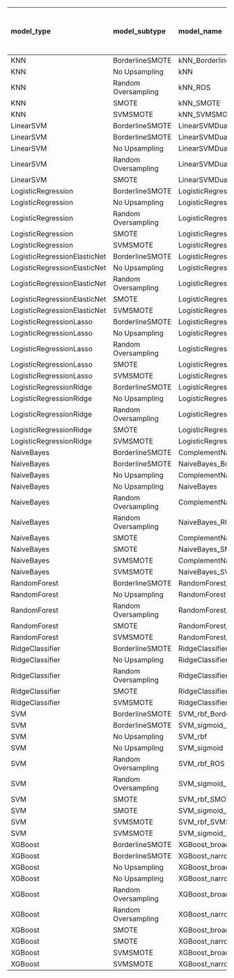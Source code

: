 | model_type                   | model_subtype       | model_name                                   |   title |   title and first paragraph | title and 5 sentences   |   title and 10 sentences |   title and first sentence each paragraph |   raw text |
|:-----------------------------|:--------------------|:---------------------------------------------|--------:|----------------------------:|:------------------------|-------------------------:|------------------------------------------:|-----------:|
| KNN                          | BorderlineSMOTE     | kNN_BorderlineSMOTE                          |   0     |                       0.533 | 0.570                   |                    0.553 |                                     0.548 |      0.616 |
| KNN                          | No Upsampling       | kNN                                          |   0     |                       0.533 | 0.570                   |                    0.555 |                                     0.521 |      0.604 |
| KNN                          | Random Oversampling | kNN_ROS                                      |   0     |                       0.555 | 0.570                   |                    0.579 |                                     0.548 |      0.572 |
| KNN                          | SMOTE               | kNN_SMOTE                                    |   0     |                       0.528 | 0.550                   |                    0.594 |                                     0.562 |      0.638 |
| KNN                          | SVMSMOTE            | kNN_SVMSMOTE                                 |   0     |                       0.509 | 0.660                   |                    0.699 |                                     0.555 |      0.638 |
| LinearSVM                    | BorderlineSMOTE     | LinearSVMDual_BorderlineSMOTE                |   0     |                       0.616 | 0.648                   |                    0.638 |                                     0.599 |      0.667 |
| LinearSVM                    | BorderlineSMOTE     | LinearSVMDual_SVMSMOTE                       |   0     |                       0.645 | 0.665                   |                    0.619 |                                     0.599 |      0.653 |
| LinearSVM                    | No Upsampling       | LinearSVMDual                                |   0     |                       0.665 | 0.677                   |                    0.697 |                                     0.621 |      0.66  |
| LinearSVM                    | Random Oversampling | LinearSVMDual_ROS                            |   0     |                       0.601 | 0.653                   |                    0.67  |                                     0.609 |      0.658 |
| LinearSVM                    | SMOTE               | LinearSVMDual_SMOTE                          |   0     |                       0.609 | 0.689                   |                    0.645 |                                     0.611 |      0.667 |
| LogisticRegression           | BorderlineSMOTE     | LogisticRegression_BorderlineSMOTE           |   0.548 |                       0.611 | 0.614                   |                    0.638 |                                     0.677 |      0.663 |
| LogisticRegression           | No Upsampling       | LogisticRegression                           |   0.538 |                       0.592 | 0.575                   |                    0.599 |                                     0.614 |      0.645 |
| LogisticRegression           | Random Oversampling | LogisticRegression_ROS                       |   0.521 |                       0.575 | 0.589                   |                    0.592 |                                     0.616 |      0.645 |
| LogisticRegression           | SMOTE               | LogisticRegression_SMOTE                     |   0.548 |                       0.582 | 0.582                   |                    0.599 |                                     0.611 |      0.648 |
| LogisticRegression           | SVMSMOTE            | LogisticRegression_SVMSMOTE                  |   0.543 |                       0.594 | 0.579                   |                    0.584 |                                     0.616 |      0.645 |
| LogisticRegressionElasticNet | BorderlineSMOTE     | LogisticRegressionElasticNet_BorderlineSMOTE |   0     |                       0.619 | 0.645                   |                    0.641 |                                     0.65  |      0.66  |
| LogisticRegressionElasticNet | No Upsampling       | LogisticRegressionElasticNet                 |   0     |                       0.592 | 0.601                   |                    0.614 |                                     0.606 |      0.653 |
| LogisticRegressionElasticNet | Random Oversampling | LogisticRegressionElasticNet_ROS             |   0     |                       0.597 | 0.606                   |                    0.606 |                                     0.601 |      0.653 |
| LogisticRegressionElasticNet | SMOTE               | LogisticRegressionElasticNet_SMOTE           |   0     |                       0.584 | 0.599                   |                    0.614 |                                     0.609 |      0.65  |
| LogisticRegressionElasticNet | SVMSMOTE            | LogisticRegressionElasticNet_SVMSMOTE        |   0     |                       0.594 | 0.604                   |                    0.614 |                                     0.626 |      0.655 |
| LogisticRegressionLasso      | BorderlineSMOTE     | LogisticRegressionLasso_BorderlineSMOTE      |   0     |                       0.601 | 0.619                   |                    0.606 |                                     0.616 |      0.633 |
| LogisticRegressionLasso      | No Upsampling       | LogisticRegressionLasso                      |   0.491 |                       0.579 | 0.609                   |                    0.606 |                                     0.597 |      0.636 |
| LogisticRegressionLasso      | Random Oversampling | LogisticRegressionLasso_ROS                  |   0     |                       0.601 | 0.616                   |                    0.604 |                                     0.638 |      0.621 |
| LogisticRegressionLasso      | SMOTE               | LogisticRegressionLasso_SMOTE                |   0     |                       0.575 | 0.619                   |                    0.597 |                                     0.609 |      0.623 |
| LogisticRegressionLasso      | SVMSMOTE            | LogisticRegressionLasso_SVMSMOTE             |   0     |                       0.599 | 0.614                   |                    0.592 |                                     0.628 |      0.616 |
| LogisticRegressionRidge      | BorderlineSMOTE     | LogisticRegressionRidgeDual_BorderlineSMOTE  |   0.599 |                       0.604 | 0.633                   |                    0.692 |                                     0.631 |      0.665 |
| LogisticRegressionRidge      | No Upsampling       | LogisticRegressionRidgeDual                  |   0.592 |                       0.604 | 0.626                   |                    0.628 |                                     0.616 |      0.65  |
| LogisticRegressionRidge      | Random Oversampling | LogisticRegressionRidgeDual_ROS              |   0.589 |                       0.599 | 0.611                   |                    0.648 |                                     0.597 |      0.653 |
| LogisticRegressionRidge      | SMOTE               | LogisticRegressionRidgeDual_SMOTE            |   0.611 |                       0.611 | 0.628                   |                    0.672 |                                     0.609 |      0.66  |
| LogisticRegressionRidge      | SVMSMOTE            | LogisticRegressionRidgeDual_SVMSMOTE         |   0.584 |                       0.594 | 0.648                   |                    0.641 |                                     0.604 |      0.653 |
| NaiveBayes                   | BorderlineSMOTE     | ComplementNaiveBayes_BorderlineSMOTE         |   0     |                       0     | 0.623                   |                    0.616 |                                     0.614 |      0.636 |
| NaiveBayes                   | BorderlineSMOTE     | NaiveBayes_BorderlineSMOTE                   |   0     |                       0     | 0.611                   |                    0.626 |                                     0.614 |      0.675 |
| NaiveBayes                   | No Upsampling       | ComplementNaiveBayes                         |   0     |                       0     | 0.623                   |                    0.626 |                                     0.599 |      0.658 |
| NaiveBayes                   | No Upsampling       | NaiveBayes                                   |   0     |                       0     | 0.623                   |                    0.621 |                                     0.614 |      0.645 |
| NaiveBayes                   | Random Oversampling | ComplementNaiveBayes_ROS                     |   0     |                       0     | 0.645                   |                    0.638 |                                     0.641 |      0.67  |
| NaiveBayes                   | Random Oversampling | NaiveBayes_ROS                               |   0     |                       0     | 0.645                   |                    0.631 |                                     0.641 |      0.67  |
| NaiveBayes                   | SMOTE               | ComplementNaiveBayes_SMOTE                   |   0     |                       0     | 0.655                   |                    0.667 |                                     0.653 |      0.694 |
| NaiveBayes                   | SMOTE               | NaiveBayes_SMOTE                             |   0     |                       0     | 0.638                   |                    0.616 |                                     0.592 |      0.628 |
| NaiveBayes                   | SVMSMOTE            | ComplementNaiveBayes_SVMSMOTE                |   0     |                       0     | 0.623                   |                    0.621 |                                     0.599 |      0.645 |
| NaiveBayes                   | SVMSMOTE            | NaiveBayes_SVMSMOTE                          |   0     |                       0     | 0.623                   |                    0.626 |                                     0.611 |      0.645 |
| RandomForest                 | BorderlineSMOTE     | RandomForest_BorderlineSMOTE                 |   0     |                       0     | 0.557                   |                    0.553 |                                     0.57  |      0.677 |
| RandomForest                 | No Upsampling       | RandomForest                                 |   0     |                       0     | 0.621                   |                    0.623 |                                     0.619 |      0.675 |
| RandomForest                 | Random Oversampling | RandomForest_ROS                             |   0     |                       0     | 0.509                   |                    0.575 |                                     0.592 |      0.609 |
| RandomForest                 | SMOTE               | RandomForest_SMOTE                           |   0     |                       0     | 0.550                   |                    0.562 |                                     0.548 |      0.599 |
| RandomForest                 | SVMSMOTE            | RandomForest_SVMSMOTE                        |   0     |                       0     | 0.518                   |                    0.575 |                                     0.567 |      0.633 |
| RidgeClassifier              | BorderlineSMOTE     | RidgeClassifier_BorderlineSMOTE              |   0     |                       0.582 | 0.638                   |                    0.638 |                                     0.611 |      0.638 |
| RidgeClassifier              | No Upsampling       | RidgeClassifier                              |   0     |                       0.582 | 0.636                   |                    0.648 |                                     0.606 |      0.636 |
| RidgeClassifier              | Random Oversampling | RidgeClassifier_ROS                          |   0     |                       0.579 | 0.587                   |                    0.633 |                                     0.601 |      0.633 |
| RidgeClassifier              | SMOTE               | RidgeClassifier_SMOTE                        |   0     |                       0.553 | 0.623                   |                    0.626 |                                     0.604 |      0.633 |
| RidgeClassifier              | SVMSMOTE            | RidgeClassifier_SVMSMOTE                     |   0     |                       0.575 | 0.601                   |                    0.636 |                                     0.614 |      0.643 |
| SVM                          | BorderlineSMOTE     | SVM_rbf_BorderlineSMOTE                      |   0     |                       0.443 | 0.633                   |                    0.553 |                                     0.584 |      0.65  |
| SVM                          | BorderlineSMOTE     | SVM_sigmoid_BorderlineSMOTE                  |   0     |                       0.623 | 0.658                   |                    0.636 |                                     0.633 |      0.648 |
| SVM                          | No Upsampling       | SVM_rbf                                      |   0     |                       0.572 | 0.555                   |                    0.565 |                                     0.601 |      0.597 |
| SVM                          | No Upsampling       | SVM_sigmoid                                  |   0     |                       0.628 | 0.653                   |                    0.619 |                                     0.628 |      0.631 |
| SVM                          | Random Oversampling | SVM_rbf_ROS                                  |   0     |                       0.533 | 0.562                   |                    0.565 |                                     0.601 |      0.599 |
| SVM                          | Random Oversampling | SVM_sigmoid_ROS                              |   0     |                       0.616 | 0.650                   |                    0.628 |                                     0.638 |      0.68  |
| SVM                          | SMOTE               | SVM_rbf_SMOTE                                |   0     |                       0.545 | 0.560                   |                    0.567 |                                     0.601 |      0.631 |
| SVM                          | SMOTE               | SVM_sigmoid_SMOTE                            |   0     |                       0.606 | 0.660                   |                    0.66  |                                     0.636 |      0.663 |
| SVM                          | SVMSMOTE            | SVM_rbf_SVMSMOTE                             |   0     |                       0.626 | 0.555                   |                    0.626 |                                     0.631 |      0.599 |
| SVM                          | SVMSMOTE            | SVM_sigmoid_SVMSMOTE                         |   0     |                       0.584 | 0.614                   |                    0.643 |                                     0.626 |      0.626 |
| XGBoost                      | BorderlineSMOTE     | XGBoost_broad_BorderlineSMOTE                |   0     |                       0     | 0.645                   |                    0.604 |                                     0.614 |      0.655 |
| XGBoost                      | BorderlineSMOTE     | XGBoost_narrow_BorderlineSMOTE               |   0     |                       0     | 0.689                   |                    0.658 |                                     0.675 |      0.694 |
| XGBoost                      | No Upsampling       | XGBoost_broad                                |   0     |                       0.623 | 0.582                   |                    0.606 |                                     0.582 |      0.636 |
| XGBoost                      | No Upsampling       | XGBoost_narrow                               |   0     |                       0.675 | 0.670                   |                    0.68  |                                     0.682 |      0.672 |
| XGBoost                      | Random Oversampling | XGBoost_broad_ROS                            |   0     |                       0.592 | 0.643                   |                    0.606 |                                     0.638 |      0.667 |
| XGBoost                      | Random Oversampling | XGBoost_narrow_ROS                           |   0     |                       0.68  | 0.694                   |                    0.658 |                                     0.687 |      0.711 |
| XGBoost                      | SMOTE               | XGBoost_broad_SMOTE                          |   0     |                       0     | 0.584                   |                    0.616 |                                     0.655 |      0.685 |
| XGBoost                      | SMOTE               | XGBoost_narrow_SMOTE                         |   0     |                       0.67  | **0.714**               |                    0.697 |                                     0.66  |      0.707 |
| XGBoost                      | SVMSMOTE            | XGBoost_broad_SVMSMOTE                       |   0     |                       0     | 0.631                   |                    0.694 |                                     0.606 |      0.655 |
| XGBoost                      | SVMSMOTE            | XGBoost_narrow_SVMSMOTE                      |   0     |                       0     | 0.677                   |                    0.67  |                                     0.667 |      0.672 |
